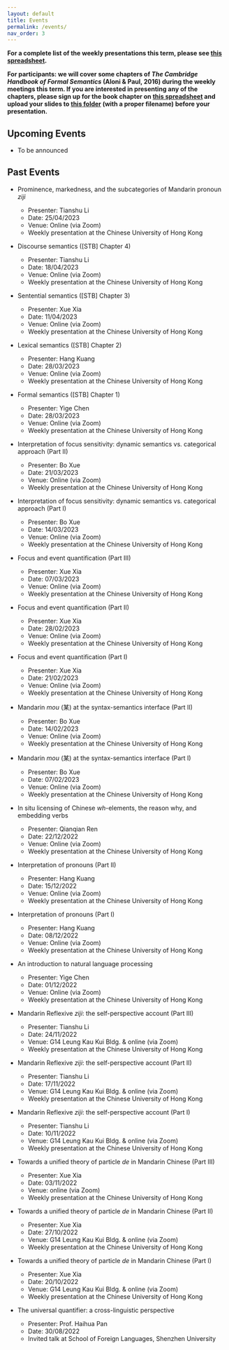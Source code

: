 ```yaml
---
layout: default
title: Events
permalink: /events/
nav_order: 3
---
```


**For a complete list of the weekly presentations this term, please see [this spreadsheet](https://docs.google.com/spreadsheets/d/1RINxumCdiaS6ladPtELQjUQP2Z7OKfV6ev3jMK85ePc/edit?usp=sharing).**

**For participants: we will cover some chapters of *The Cambridge Handbook of Formal Semantics* (Aloni & Paul, 2016) during the weekly meetings this term. If you are interested in presenting any of the chapters, please sign up for the book chapter on [this spreadsheet](https://docs.google.com/spreadsheets/d/119vQftrTOX6uWxyQPYzYNoOMbDx09LE9vCI8zAWkD_w/edit?usp=sharing) and upload your slides to [this folder](https://drive.google.com/drive/folders/1hglo1fwS0R9Tprf4VgVtZOgaOLa9NA3z?usp=sharing) (with a proper filename) before your presentation.**

## Upcoming Events

* To be announced

## Past Events

* Prominence, markedness, and the subcategories of Mandarin pronoun *ziji*
  * Presenter: Tianshu Li
  * Date: 25/04/2023
  * Venue: Online (via Zoom)
  * Weekly presentation at the Chinese University of Hong Kong

* Discourse semantics ([STB] Chapter 4)
  * Presenter: Tianshu Li
  * Date: 18/04/2023
  * Venue: Online (via Zoom)
  * Weekly presentation at the Chinese University of Hong Kong

* Sentential semantics ([STB] Chapter 3)
  * Presenter: Xue Xia
  * Date: 11/04/2023
  * Venue: Online (via Zoom)
  * Weekly presentation at the Chinese University of Hong Kong

* Lexical semantics ([STB] Chapter 2)
  * Presenter: Hang Kuang
  * Date: 28/03/2023
  * Venue: Online (via Zoom)
  * Weekly presentation at the Chinese University of Hong Kong

* Formal semantics ([STB] Chapter 1)
  * Presenter: Yige Chen
  * Date: 28/03/2023
  * Venue: Online (via Zoom)
  * Weekly presentation at the Chinese University of Hong Kong

* Interpretation of focus sensitivity: dynamic semantics vs. categorical approach (Part II)
  * Presenter: Bo Xue
  * Date: 21/03/2023
  * Venue: Online (via Zoom)
  * Weekly presentation at the Chinese University of Hong Kong

* Interpretation of focus sensitivity: dynamic semantics vs. categorical approach (Part I)
  * Presenter: Bo Xue
  * Date: 14/03/2023
  * Venue: Online (via Zoom)
  * Weekly presentation at the Chinese University of Hong Kong

* Focus and event quantification (Part III)
  * Presenter: Xue Xia
  * Date: 07/03/2023
  * Venue: Online (via Zoom)
  * Weekly presentation at the Chinese University of Hong Kong

* Focus and event quantification (Part II)
  * Presenter: Xue Xia
  * Date: 28/02/2023
  * Venue: Online (via Zoom)
  * Weekly presentation at the Chinese University of Hong Kong

* Focus and event quantification (Part I)
  * Presenter: Xue Xia
  * Date: 21/02/2023
  * Venue: Online (via Zoom)
  * Weekly presentation at the Chinese University of Hong Kong

* Mandarin *mou* (某) at the syntax-semantics interface (Part II)
  * Presenter: Bo Xue
  * Date: 14/02/2023
  * Venue: Online (via Zoom)
  * Weekly presentation at the Chinese University of Hong Kong

* Mandarin *mou* (某) at the syntax-semantics interface (Part I)
  * Presenter: Bo Xue
  * Date: 07/02/2023
  * Venue: Online (via Zoom)
  * Weekly presentation at the Chinese University of Hong Kong

* In situ licensing of Chinese *wh*-elements, the reason why, and embedding verbs
  * Presenter: Qianqian Ren
  * Date: 22/12/2022
  * Venue: Online (via Zoom)
  * Weekly presentation at the Chinese University of Hong Kong

* Interpretation of pronouns (Part II)
  * Presenter: Hang Kuang
  * Date: 15/12/2022
  * Venue: Online (via Zoom)
  * Weekly presentation at the Chinese University of Hong Kong

* Interpretation of pronouns (Part I)
  * Presenter: Hang Kuang
  * Date: 08/12/2022
  * Venue: Online (via Zoom)
  * Weekly presentation at the Chinese University of Hong Kong

* An introduction to natural language processing
  * Presenter: Yige Chen
  * Date: 01/12/2022
  * Venue: Online (via Zoom)
  * Weekly presentation at the Chinese University of Hong Kong

* Mandarin Reflexive *ziji*: the self-perspective account (Part III)
  * Presenter: Tianshu Li
  * Date: 24/11/2022
  * Venue: G14 Leung Kau Kui Bldg. & online (via Zoom)
  * Weekly presentation at the Chinese University of Hong Kong

* Mandarin Reflexive *ziji*: the self-perspective account (Part II)
  * Presenter: Tianshu Li
  * Date: 17/11/2022
  * Venue: G14 Leung Kau Kui Bldg. & online (via Zoom)
  * Weekly presentation at the Chinese University of Hong Kong

* Mandarin Reflexive *ziji*: the self-perspective account (Part I)
  * Presenter: Tianshu Li
  * Date: 10/11/2022
  * Venue: G14 Leung Kau Kui Bldg. & online (via Zoom)
  * Weekly presentation at the Chinese University of Hong Kong

* Towards a unified theory of particle *de* in Mandarin Chinese (Part III)
  * Presenter: Xue Xia
  * Date: 03/11/2022
  * Venue: online (via Zoom)
  * Weekly presentation at the Chinese University of Hong Kong

* Towards a unified theory of particle *de* in Mandarin Chinese (Part II)
  * Presenter: Xue Xia
  * Date: 27/10/2022
  * Venue: G14 Leung Kau Kui Bldg. & online (via Zoom)
  * Weekly presentation at the Chinese University of Hong Kong

* Towards a unified theory of particle *de* in Mandarin Chinese (Part I)
  * Presenter: Xue Xia
  * Date: 20/10/2022
  * Venue: G14 Leung Kau Kui Bldg. & online (via Zoom)
  * Weekly presentation at the Chinese University of Hong Kong

* The universal quantifier: a cross-linguistic perspective
  * Presenter: Prof. Haihua Pan
  * Date: 30/08/2022
  * Invited talk at School of Foreign Languages, Shenzhen University
